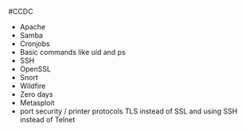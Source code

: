 #CCDC 
- Apache
- Samba 
- Cronjobs
- Basic commands like uid and ps
- SSH
- OpenSSL
- Snort
- Wildfire
- Zero days
- Metasploit
- port security / printer protocols TLS instead of SSL and using SSH instead of Telnet